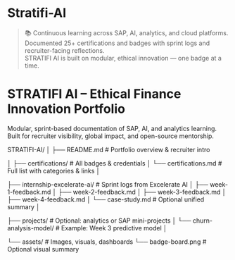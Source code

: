 # Stratifi-AI

> 📚 Continuous learning across SAP, AI, analytics, and cloud platforms.  
> Documented 25+ certifications and badges with sprint logs and recruiter-facing reflections.  
> STRATIFI AI is built on modular, ethical innovation — one badge at a time.
> 
# STRATIFI AI – Ethical Finance Innovation Portfolio
Modular, sprint-based documentation of SAP, AI, and analytics learning.  
Built for recruiter visibility, global impact, and open-source mentorship.

STRATIFI-AI/
│
├── README.md                        # Portfolio overview & recruiter intro

│
├── certifications/                 # All badges & credentials
│   └── certifications.md           # Full list with categories & links
│

├── internship-excelerate-ai/      # Sprint logs from Excelerate AI
│   ├── week-1-feedback.md
│   ├── week-2-feedback.md
│   ├── week-3-feedback.md
│   ├── week-4-feedback.md
│   └── case-study.md               # Optional unified summary
│

├── projects/                       # Optional: analytics or SAP mini-projects
│   └── churn-analysis-model/      # Example: Week 3 predictive model
│

└── assets/                         # Images, visuals, dashboards
    └── badge-board.png            # Optional visual summary
